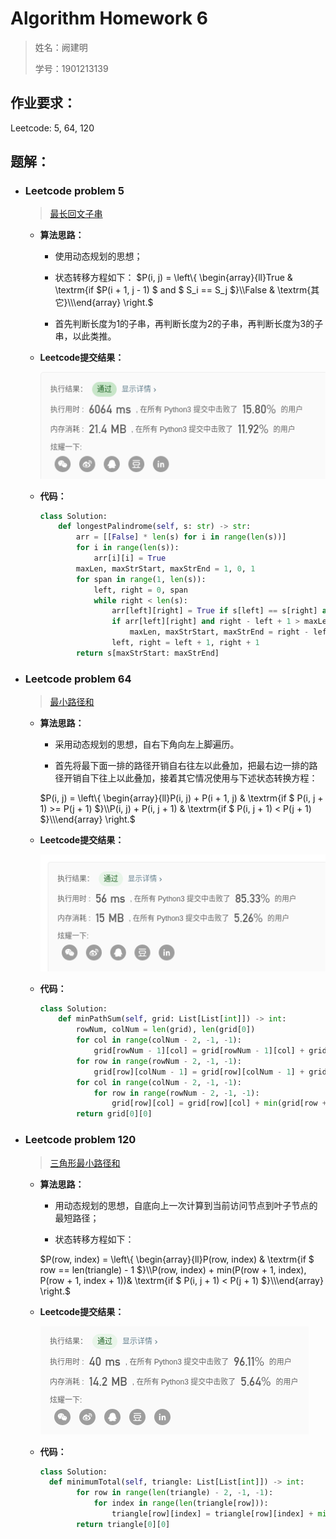 # Algorithm Homework 6

> 姓名：阙建明
>
> 学号：1901213139

## 作业要求：

Leetcode: 5, 64, 120

## 题解：

- ### Leetcode problem 5

  >   [最长回文子串](https://leetcode-cn.com/problems/longest-palindromic-substring/)

  - **算法思路：** 

    - 使用动态规划的思想；

    - 状态转移方程如下：
      $P(i, j) = \left\{ \begin{array}{ll}True & \textrm{if $P(i + 1, j - 1) $ and $ S_i == S_j $}\\False & \textrm{其它}\\\end{array} \right.$

    - 首先判断长度为1的子串，再判断长度为2的子串，再判断长度为3的子串，以此类推。

  - **Leetcode提交结果：**

    ![image-20200407102849523](AlgorithmHomework6.assets/image-20200407102849523.png)

  - **代码：**

    ```python
    class Solution:
        def longestPalindrome(self, s: str) -> str:
            arr = [[False] * len(s) for i in range(len(s))]
            for i in range(len(s)):
                arr[i][i] = True
            maxLen, maxStrStart, maxStrEnd = 1, 0, 1
            for span in range(1, len(s)):
                left, right = 0, span
                while right < len(s):
                    arr[left][right] = True if s[left] == s[right] and (span == 1 or arr[left + 1][right - 1]) else False
                    if arr[left][right] and right - left + 1 > maxLen:
                        maxLen, maxStrStart, maxStrEnd = right - left + 1, left, right + 1
                    left, right = left + 1, right + 1
            return s[maxStrStart: maxStrEnd]
    ```

- ### Leetcode problem 64

  >   [最小路径和](https://leetcode-cn.com/problems/minimum-path-sum/)

  - **算法思路：** 

    - 采用动态规划的思想，自右下角向左上脚遍历。

    - 首先将最下面一排的路径开销自右往左以此叠加，把最右边一排的路径开销自下往上以此叠加，接着其它情况使用与下述状态转换方程：

    $P(i, j) = \left\{ \begin{array}{ll}P(i, j) + P(i + 1, j) & \textrm{if $ P(i, j + 1) >= P(j + 1) $}\\P(i, j) + P(i, j + 1) & \textrm{if $ P(i, j + 1) < P(j + 1) $}\\\end{array} \right.$

  - **Leetcode提交结果：**

    ![image-20200407105454180](AlgorithmHomework6.assets/image-20200407105454180.png)

  - **代码：**

    ```python
    class Solution:
        def minPathSum(self, grid: List[List[int]]) -> int:
            rowNum, colNum = len(grid), len(grid[0])
            for col in range(colNum - 2, -1, -1):
                grid[rowNum - 1][col] = grid[rowNum - 1][col] + grid[rowNum - 1][col + 1]
            for row in range(rowNum - 2, -1, -1):
                grid[row][colNum - 1] = grid[row][colNum - 1] + grid[row + 1][colNum - 1]
            for col in range(colNum - 2, -1, -1):
                for row in range(rowNum - 2, -1, -1):
                    grid[row][col] = grid[row][col] + min(grid[row + 1][col], grid[row][col + 1])
            return grid[0][0]
    ```

- ### Leetcode problem 120

  >  [三角形最小路径和](https://leetcode-cn.com/problems/triangle/)

  - **算法思路：** 

    - 用动态规划的思想，自底向上一次计算到当前访问节点到叶子节点的最短路径；
  
    - 状态转移方程如下：
  
    $P(row, index) = \left\{ \begin{array}{ll}P(row, index) & \textrm{if $ row == len(triangle) - 1 $}\\P(row, index) + min(P(row + 1, index), P(row + 1, index + 1))& \textrm{if $ P(i, j + 1) < P(j + 1) $}\\\end{array} \right.$
  
  - **Leetcode提交结果：**
  
    ![image-20200407122505839](AlgorithmHomework6.assets/image-20200407122505839.png)
  
  - **代码：**
  
    ```python
    class Solution:
      def minimumTotal(self, triangle: List[List[int]]) -> int:
            for row in range(len(triangle) - 2, -1, -1):
                for index in range(len(triangle[row])):
                    triangle[row][index] = triangle[row][index] + min(triangle[row + 1][index], triangle[row + 1][index + 1])
            return triangle[0][0]
    ```
    
  